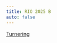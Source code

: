 ```yaml
---
title: RIO 2025 B
auto: false
---
```


[Turnering](https://christernilsson.github.io/2025/013-Berger/?TITLE=RIO+2025+B&GAMES=1&ROUNDS=4&SORT=1&ONE=1&BALANCE=1&p=1621+Jouko+Liistamo&p=1700+Christer+Nilsson&p=1600+Roland+Eriksson&p=1773+Per+Eriksson&p=1570+Per+Hamnström&p=1676+Onni+Aikio&p=1504+Thomas+Paulin&p=1598+Helge+Bergström&p=1666+Abbas+Razavi)
